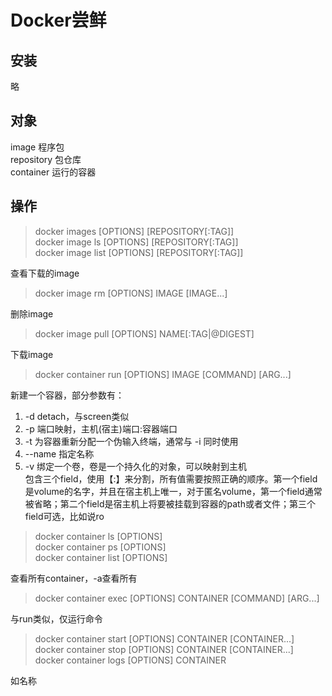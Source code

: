 # Docker尝鲜
## 安装
略
## 对象
image 程序包<br>
repository 包仓库<br>
container 运行的容器
## 操作
> docker images [OPTIONS] [REPOSITORY[:TAG]]<br>
> docker image ls [OPTIONS] [REPOSITORY[:TAG]]<br>
> docker image list [OPTIONS] [REPOSITORY[:TAG]]<br>

查看下载的image
> docker image rm [OPTIONS] IMAGE [IMAGE...]

删除image
> docker image pull [OPTIONS] NAME[:TAG|@DIGEST]

下载image
> docker container run [OPTIONS] IMAGE [COMMAND] [ARG...]

新建一个容器，部分参数有：
1. -d detach，与screen类似
2. -p 端口映射，主机(宿主)端口:容器端口
3. -t 为容器重新分配一个伪输入终端，通常与 -i 同时使用
4. --name 指定名称
5. -v 绑定一个卷，卷是一个持久化的对象，可以映射到主机<br>
包含三个field，使用【:】来分割，所有值需要按照正确的顺序。第一个field是volume的名字，并且在宿主机上唯一，对于匿名volume，第一个field通常被省略；第二个field是宿主机上将要被挂载到容器的path或者文件；第三个field可选，比如说ro
> docker container ls [OPTIONS]<br>
> docker container ps [OPTIONS]<br>
> docker container list [OPTIONS]

查看所有container，-a查看所有
> docker container exec [OPTIONS] CONTAINER [COMMAND] [ARG...]<br>

与run类似，仅运行命令
> docker container start [OPTIONS] CONTAINER [CONTAINER...]<br>
> docker container stop [OPTIONS] CONTAINER [CONTAINER...]<br>
> docker container logs [OPTIONS] CONTAINER<br>

如名称

